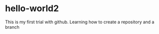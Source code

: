 # hello-world2
This is my first trial with github. Learning how to create a repository and a branch
